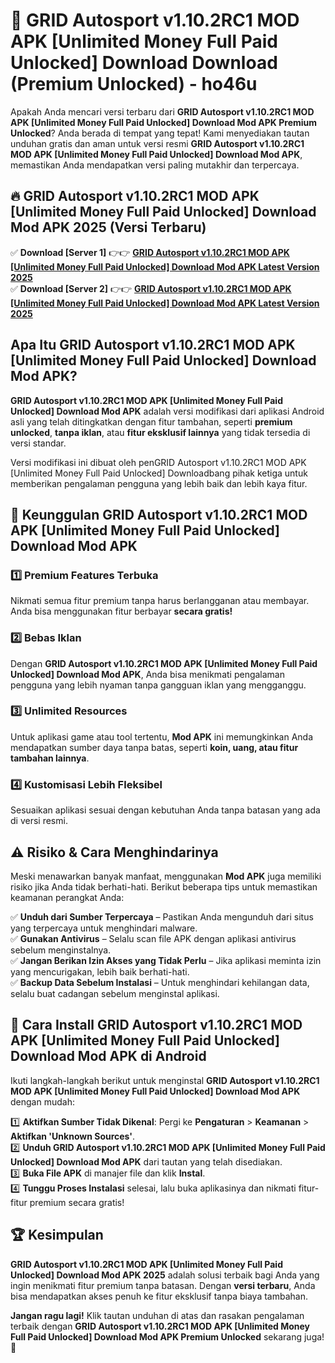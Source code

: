 # 🎯 GRID Autosport v1.10.2RC1 MOD APK [Unlimited Money Full Paid Unlocked] Download  Download (Premium Unlocked) -  ho46u

Apakah Anda mencari versi terbaru dari **GRID Autosport v1.10.2RC1 MOD APK [Unlimited Money Full Paid Unlocked] Download Mod APK Premium Unlocked**? Anda berada di tempat yang tepat! Kami menyediakan tautan unduhan gratis dan aman untuk versi resmi **GRID Autosport v1.10.2RC1 MOD APK [Unlimited Money Full Paid Unlocked] Download Mod APK**, memastikan Anda mendapatkan versi paling mutakhir dan terpercaya.

## 🔥 GRID Autosport v1.10.2RC1 MOD APK [Unlimited Money Full Paid Unlocked] Download Mod APK 2025 (Versi Terbaru)

✅ **Download [Server 1]** 👉👉 [**GRID Autosport v1.10.2RC1 MOD APK [Unlimited Money Full Paid Unlocked] Download Mod APK Latest Version 2025**](https://momento.my/?title=GRID_Autosport_v1.10.2RC1_MOD_APK_[Unlimited_Money_Full_Paid_Unlocked]_Download)  
✅ **Download [Server 2]** 👉👉 [**GRID Autosport v1.10.2RC1 MOD APK [Unlimited Money Full Paid Unlocked] Download Mod APK Latest Version 2025**](https://momento.my/?title=GRID_Autosport_v1.10.2RC1_MOD_APK_[Unlimited_Money_Full_Paid_Unlocked]_Download)  

## Apa Itu GRID Autosport v1.10.2RC1 MOD APK [Unlimited Money Full Paid Unlocked] Download Mod APK?

**GRID Autosport v1.10.2RC1 MOD APK [Unlimited Money Full Paid Unlocked] Download Mod APK** adalah versi modifikasi dari aplikasi Android asli yang telah ditingkatkan dengan fitur tambahan, seperti **premium unlocked**, **tanpa iklan**, atau **fitur eksklusif lainnya** yang tidak tersedia di versi standar.

Versi modifikasi ini dibuat oleh penGRID Autosport v1.10.2RC1 MOD APK [Unlimited Money Full Paid Unlocked] Downloadbang pihak ketiga untuk memberikan pengalaman pengguna yang lebih baik dan lebih kaya fitur.

## 🎯 Keunggulan GRID Autosport v1.10.2RC1 MOD APK [Unlimited Money Full Paid Unlocked] Download Mod APK

### 1️⃣ Premium Features Terbuka
Nikmati semua fitur premium tanpa harus berlangganan atau membayar. Anda bisa menggunakan fitur berbayar **secara gratis!**

### 2️⃣ Bebas Iklan
Dengan **GRID Autosport v1.10.2RC1 MOD APK [Unlimited Money Full Paid Unlocked] Download Mod APK**, Anda bisa menikmati pengalaman pengguna yang lebih nyaman tanpa gangguan iklan yang mengganggu.

### 3️⃣ Unlimited Resources
Untuk aplikasi game atau tool tertentu, **Mod APK** ini memungkinkan Anda mendapatkan sumber daya tanpa batas, seperti **koin, uang, atau fitur tambahan lainnya**.

### 4️⃣ Kustomisasi Lebih Fleksibel
Sesuaikan aplikasi sesuai dengan kebutuhan Anda tanpa batasan yang ada di versi resmi.

## ⚠️ Risiko & Cara Menghindarinya

Meski menawarkan banyak manfaat, menggunakan **Mod APK** juga memiliki risiko jika Anda tidak berhati-hati. Berikut beberapa tips untuk memastikan keamanan perangkat Anda:

✅ **Unduh dari Sumber Terpercaya** – Pastikan Anda mengunduh dari situs yang terpercaya untuk menghindari malware.  
✅ **Gunakan Antivirus** – Selalu scan file APK dengan aplikasi antivirus sebelum menginstalnya.  
✅ **Jangan Berikan Izin Akses yang Tidak Perlu** – Jika aplikasi meminta izin yang mencurigakan, lebih baik berhati-hati.  
✅ **Backup Data Sebelum Instalasi** – Untuk menghindari kehilangan data, selalu buat cadangan sebelum menginstal aplikasi.

## 📌 Cara Install GRID Autosport v1.10.2RC1 MOD APK [Unlimited Money Full Paid Unlocked] Download Mod APK di Android

Ikuti langkah-langkah berikut untuk menginstal **GRID Autosport v1.10.2RC1 MOD APK [Unlimited Money Full Paid Unlocked] Download Mod APK** dengan mudah:

1️⃣ **Aktifkan Sumber Tidak Dikenal**: Pergi ke **Pengaturan** > **Keamanan** > **Aktifkan 'Unknown Sources'**.  
2️⃣ **Unduh GRID Autosport v1.10.2RC1 MOD APK [Unlimited Money Full Paid Unlocked] Download Mod APK** dari tautan yang telah disediakan.  
3️⃣ **Buka File APK** di manajer file dan klik **Instal**.  
4️⃣ **Tunggu Proses Instalasi** selesai, lalu buka aplikasinya dan nikmati fitur-fitur premium secara gratis!

## 🏆 Kesimpulan

**GRID Autosport v1.10.2RC1 MOD APK [Unlimited Money Full Paid Unlocked] Download Mod APK 2025** adalah solusi terbaik bagi Anda yang ingin menikmati fitur premium tanpa batasan. Dengan **versi terbaru**, Anda bisa mendapatkan akses penuh ke fitur eksklusif tanpa biaya tambahan.

**Jangan ragu lagi!** Klik tautan unduhan di atas dan rasakan pengalaman terbaik dengan **GRID Autosport v1.10.2RC1 MOD APK [Unlimited Money Full Paid Unlocked] Download Mod APK Premium Unlocked** sekarang juga! 🚀

